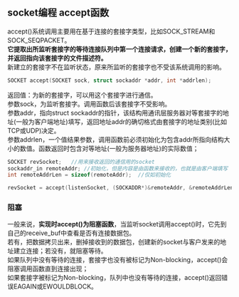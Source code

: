 ## socket编程 accept函数
accept()系统调用主要用在基于连接的套接字类型，比如SOCK_STREAM和SOCK_SEQPACKET。    
**它提取出所监听套接字的等待连接队列中第一个连接请求，创建一个新的套接字，并返回指向该套接字的文件描述符。**    
新建立的套接字不在监听状态，原来所监听的套接字也不受该系统调用的影响。   
```c
SOCKET accept(SOCKET sock, struct sockaddr *addr, int *addrlen);    
```   
返回值：为新的套接字，可以用这个套接字进行通信。   
参数sock，为监听套接字。调用函数后该套接字不受影响。   
参数addr，指向struct sockaddr的指针，该结构用通讯层服务器对等套接字的地址(一般为客户端地址)填写，返回地址addr的确切格式由套接字的地址类别(比如TCP或UDP)决定。   
参数addrlen，一个值结果参数，调用函数前必须初始化为包含addr所指向结构大小的数值。函数返回时包含对等地址(一般为服务器地址)的实际数值；   
```c
SOCKET revSocket;   //用来接收返回的通信用的socket   
sockaddr_in remoteAddr;	//初始化，但是内容是由函数来接收的，也就是由客户端填写    
int remoteAddrLen = sizeof(remoteAddr);  //仅如初始化   

revSocket = accept(listenSocket, (SOCKADDR*)&remoteAddr, &remoteAddrLen);   
```   
### 阻塞
一般来说，**实现时accept()为阻塞函数**，当监听socket调用accept()时，它先到自己的receive\_buf中查看是否有连接数据包。    
若有，把数据拷贝出来，删掉接收到的数据包，创建新的socket与客户发来的地址建立连接；若没有，就阻塞等待。    
如果队列中没有等待的连接，套接字也没有被标记为Non-blocking，accept()会阻塞调用函数直到连接出现；    
如果套接字被标记为Non-blocking，队列中也没有等待的连接，accept()返回错误EAGAIN或EWOULDBLOCK。   